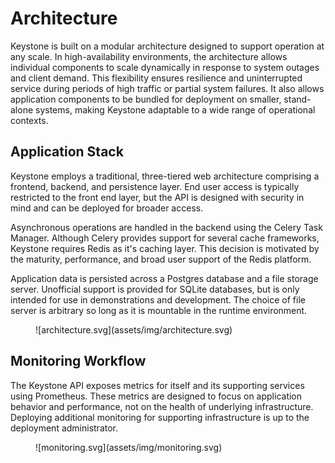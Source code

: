 # Architecture

Keystone is built on a modular architecture designed to support operation at any scale. 
In high-availability environments, the architecture allows individual components to scale dynamically in response to system outages and client demand. 
This flexibility ensures resilience and uninterrupted service during periods of high traffic or partial system failures. 
It also allows application components to be bundled for deployment on smaller, stand-alone systems, making Keystone adaptable to a wide range of operational contexts.

## Application Stack

Keystone employs a traditional, three-tiered web architecture comprising a frontend, backend, and persistence layer.
End user access is typically restricted to the front end layer, but the API is designed with security in mind and can be deployed for broader access.

Asynchronous operations are handled in the backend using the Celery Task Manager.
Although Celery provides support for several cache frameworks, Keystone requires Redis as it's caching layer.
This decision is motivated by the maturity, performance, and broad user support of the Redis platform.

Application data is persisted across a Postgres database and a file storage server.
Unofficial support is provided for SQLite databases, but is only intended for use in demonstrations and development.
The choice of file server is arbitrary so long as it is mountable in the runtime environment.

<figure markdown="span">
  ![architecture.svg](assets/img/architecture.svg)
</figure>

## Monitoring Workflow

The Keystone API exposes metrics for itself and its supporting services using Prometheus.
These metrics are designed to focus on application behavior and performance, not on the health of underlying infrastructure.
Deploying additional monitoring for supporting infrastructure is up to the deployment administrator.

<figure markdown="span">
  ![monitoring.svg](assets/img/monitoring.svg)
</figure>
